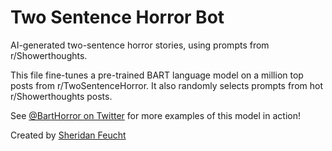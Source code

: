 
# Two Sentence Horror Bot
AI-generated two-sentence horror stories, using prompts from r/Showerthoughts.

This file fine-tunes a pre-trained BART language model on a million top posts from r/TwoSentenceHorror. It also randomly selects prompts from hot r/Showerthoughts posts.

See [@BartHorror on Twitter](https://twitter.com/BartHorror) for more examples of this model in action!

Created by [Sheridan Feucht](https://www.linkedin.com/in/sheridan-feucht/)
